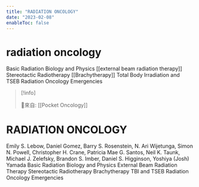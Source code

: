 ```yaml
---
title: "RADIATION ONCOLOGY"
date: "2023-02-08"
enableToc: false
---
```


# radiation oncology

Basic Radiation Biology and Physics
[[external beam radiation therapy]]
Stereotactic Radiotherapy
[[Brachytherapy]]
Total Body Irradiation and TSEB
Radiation Oncology Emergencies

> [!info]
>
> 🌱來自: [[Pocket Oncology]]

# RADIATION ONCOLOGY
Emily S. Lebow, Daniel Gomez, Barry S. Rosenstein, N. Ari Wijetunga, Simon N. Powell, Christopher H. Crane, Patricia Mae G. Santos, Neil K. Taunk, Michael J. Zelefsky, Brandon S. Imber, Daniel S. Higginson, Yoshiya (Josh) Yamada
Basic Radiation Biology and Physics
External Beam Radiation Therapy
Stereotactic Radiotherapy
Brachytherapy
TBI and TSEB
Radiation Oncology Emergencies
